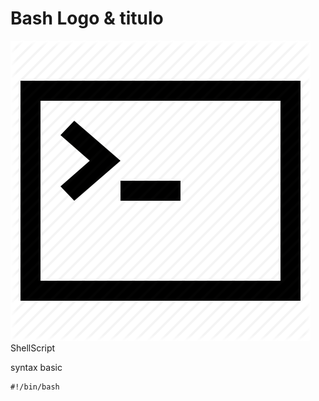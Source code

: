 # Bash Logo & titulo 
![Bash Logo](/bash.png) ShellScript

syntax basic
```shellscript
#!/bin/bash
```